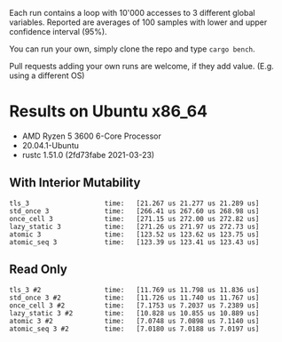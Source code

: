 
Each run contains a loop with 10'000 accesses to 3 different global variables.
Reported are averages of 100 samples with lower and upper confidence interval (95%).

You can run your own, simply clone the repo and type `cargo bench`.

Pull requests adding your own runs are welcome, if they add value. (E.g. using a different OS)

# Results on Ubuntu x86_64
* AMD Ryzen 5 3600 6-Core Processor
* 20.04.1-Ubuntu
* rustc 1.51.0 (2fd73fabe 2021-03-23)


## With Interior Mutability
    tls_3                   time:   [21.267 us 21.277 us 21.289 us]
    std_once 3              time:   [266.41 us 267.60 us 268.98 us]
    once_cell 3             time:   [271.15 us 272.00 us 272.82 us]
    lazy_static 3           time:   [271.26 us 271.97 us 272.73 us]
    atomic 3                time:   [123.52 us 123.62 us 123.75 us]
    atomic_seq 3            time:   [123.39 us 123.41 us 123.43 us]

## Read Only
    tls_3 #2                time:   [11.769 us 11.798 us 11.836 us]
    std_once 3 #2           time:   [11.726 us 11.740 us 11.767 us]
    once_cell 3 #2          time:   [7.1753 us 7.2037 us 7.2389 us]
    lazy_static 3 #2        time:   [10.828 us 10.855 us 10.889 us]
    atomic 3 #2             time:   [7.0748 us 7.0898 us 7.1140 us]
    atomic_seq 3 #2         time:   [7.0180 us 7.0188 us 7.0197 us]
